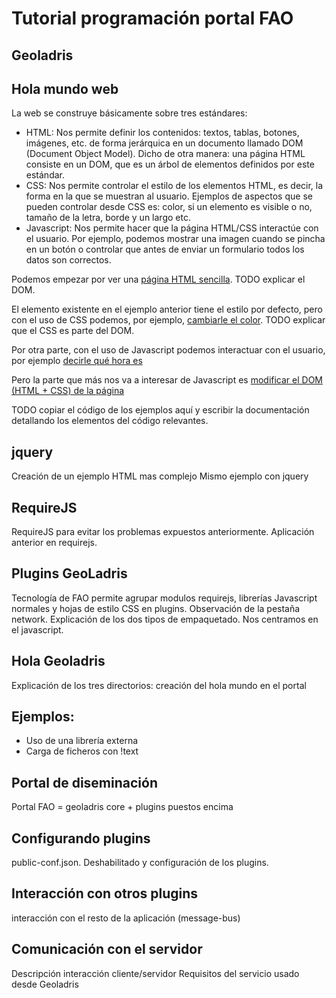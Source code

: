 # Tutorial programación portal FAO

## Geoladris

## Hola mundo web

La web se construye básicamente sobre tres estándares:

* HTML: Nos permite definir los contenidos: textos, tablas, botones, imágenes, etc. de forma jerárquica en un documento llamado DOM (Document Object Model). Dicho de otra manera: una página HTML consiste en un DOM, que es un árbol de elementos definidos por este estándar. 
* CSS: Nos permite controlar el estilo de los elementos HTML, es decir, la forma en la que se muestran al usuario. Ejemplos de aspectos que se pueden controlar desde CSS es: color, si un elemento es visible o no, tamaño de la letra, borde y un largo etc.
* Javascript: Nos permite hacer que la página HTML/CSS interactúe con el usuario. Por ejemplo, podemos mostrar una imagen cuando se pincha en un botón o controlar que antes de enviar un formulario todos los datos son correctos.

Podemos empezar por ver una [página HTML sencilla](ejemplos/hola-mundo-web/base.html). TODO explicar el DOM.

El elemento existente en el ejemplo anterior tiene el estilo por defecto, pero con el uso de CSS podemos, por ejemplo, [cambiarle el color](ejemplos/hola-mundo-web/hola-css.html). TODO explicar que el CSS es parte del DOM.

Por otra parte, con el uso de Javascript podemos interactuar con el usuario, por ejemplo [decirle qué hora es](ejemplos/hola-mundo-web/hola-javascript.html)

Pero la parte que más nos va a interesar de Javascript es [modificar el DOM (HTML + CSS) de la página](ejemplos/hola-mundo-web/js-dom.html)

TODO copiar el código de los ejemplos aquí y escribir la documentación detallando los elementos del código relevantes.

## jquery

Creación de un ejemplo HTML mas complejo
Mismo ejemplo con jquery 

## RequireJS

RequireJS para evitar los problemas expuestos anteriormente. Aplicación anterior en requirejs.

## Plugins GeoLadris

Tecnología de FAO permite agrupar modulos requirejs, librerías Javascript normales y hojas de estilo CSS en plugins. Observación de la pestaña network. Explicación de los dos tipos de empaquetado. Nos centramos en el javascript.

## Hola Geoladris

Explicación de los tres directorios: creación del hola mundo en el portal

## Ejemplos:

* Uso de una librería externa
* Carga de ficheros con !text

## Portal de diseminación

Portal FAO = geoladris core + plugins puestos encima

## Configurando plugins

public-conf.json. Deshabilitado y configuración de los plugins.

## Interacción con otros plugins

interacción con el resto de la aplicación (message-bus)

## Comunicación con el servidor

Descripción interacción cliente/servidor
Requisitos del servicio usado desde Geoladris


